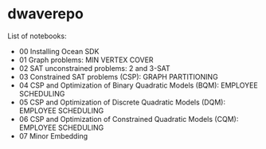 # dwaverepo

List of notebooks:
- 00 Installing Ocean SDK
- 01 Graph problems: MIN VERTEX COVER
- 02 SAT unconstrained problems: 2 and 3-SAT
- 03 Constrained SAT problems (CSP): GRAPH PARTITIONING
- 04 CSP and Optimization of Binary Quadratic Models (BQM): EMPLOYEE SCHEDULING
- 05 CSP and Optimization of Discrete Quadratic Models (DQM): EMPLOYEE SCHEDULING
- 06 CSP and Optimization of Constrained Quadratic Models (CQM): EMPLOYEE SCHEDULING
- 07 Minor Embedding


